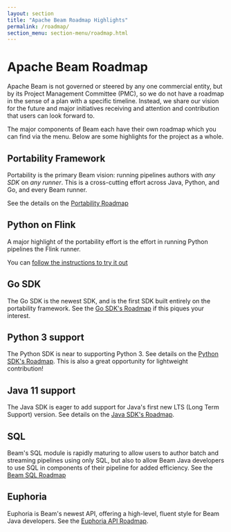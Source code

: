 ```yaml
---
layout: section
title: "Apache Beam Roadmap Highlights"
permalink: /roadmap/
section_menu: section-menu/roadmap.html
---
```

<!--
Licensed under the Apache License, Version 2.0 (the "License");
you may not use this file except in compliance with the License.
You may obtain a copy of the License at

http://www.apache.org/licenses/LICENSE-2.0

Unless required by applicable law or agreed to in writing, software
distributed under the License is distributed on an "AS IS" BASIS,
WITHOUT WARRANTIES OR CONDITIONS OF ANY KIND, either express or implied.
See the License for the specific language governing permissions and
limitations under the License.
-->

# Apache Beam Roadmap

Apache Beam is not governed or steered by any one commercial entity, but by its
Project Management Committee (PMC), so we do not have a roadmap in the sense of
a plan with a specific timeline.
Instead, we share our vision for the future and major initiatives receiving
and attention and contribution that users can look forward to. 

The major components of Beam each have their own roadmap which you can find
via the menu.
Below are some highlights for the project as a whole.

## Portability Framework

Portability is the primary Beam vision: running pipelines authors with _any SDK_
on _any runner_. This is a cross-cutting effort across Java, Python, and Go, 
and every Beam runner.

See the details on the [Portability Roadmap]({{site.baseurl}}/roadmap/portability/)

## Python on Flink

A major highlight of the portability effort is the effort in running Python pipelines
the Flink runner.

You can [follow the instructions to try it out]({{site.baseurl}}/roadmap/portability/#python-on-flink)

## Go SDK

The Go SDK is the newest SDK, and is the first SDK built entirely on the
portability framework. See the [Go SDK's Roadmap]({{site.baseurl}}/roadmap/go-sdk) if this piques your
interest.

## Python 3 support

The Python SDK is near to supporting Python 3. See details on 
the [Python SDK's Roadmap]({{site.baseurl}}/roadmap/python-sdk/#python-3-support).
This is also a great opportunity for lightweight contribution!

## Java 11 support

The Java SDK is eager to add support for Java's first new LTS (Long Term Support)
version. See details on 
the [Java SDK's Roadmap]({{site.baseurl}}/roadmap/java-sdk/#java-11-support).

## SQL

Beam's SQL module is rapidly maturing to allow users to author batch and
streaming pipelines using only SQL, but also to allow Beam Java developers
to use SQL in components of their pipeline for added efficiency. See the 
[Beam SQL Roadmap]({{site.baseurl}}/roadmap/sql/)

## Euphoria

Euphoria is Beam's newest API, offering a high-level, fluent style for
Beam Java developers. See the [Euphoria API Roadmap]({{site.baseurl}}/roadmap/euphoria).

